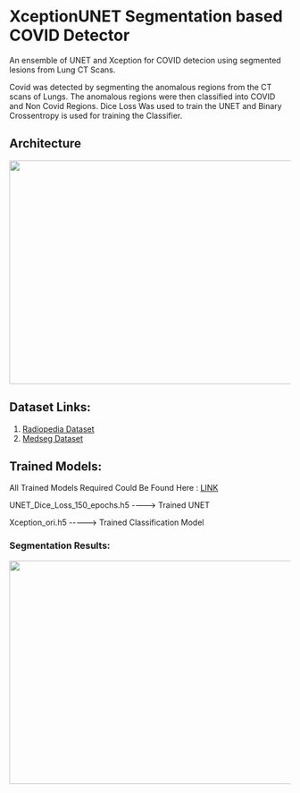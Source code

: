 # XceptionUNET Segmentation based COVID Detector
 An ensemble of UNET and Xception for COVID detecion using segmented lesions from Lung CT Scans.
 
 Covid was detected by segmenting the anomalous regions from the CT scans of Lungs. The anomalous regions were then classified into COVID and Non Covid Regions. Dice Loss Was used to train the UNET and Binary Crossentropy is used for training the Classifier.
 
 ## Architecture

 <p align="center">
 <img src = "](https://user-images.githubusercontent.com/54630055/153004254-a9911ef5-f010-4e6f-bd50-30f0bd1e9f62.png" width = 600 height=400 >
 </p>
 
 ## Dataset Links:
 
 1. <a href="https://radiopaedia.org/articles/covid-19-4?lang=us">Radiopedia Dataset</a>
 1. <a href="https://radiopaedia.org/articles/covid-19-4?lang=us">Medseg Dataset</a>
 
 ## Trained Models:
 All Trained Models Required Could Be Found Here : <a href="https://drive.google.com/drive/folders/12tIPjW5lPrTx_6ynPu4JXCsOiBQTFZZ0?usp=sharing"> LINK</a>
  
 UNET_Dice_Loss_150_epochs.h5 ----> Trained UNET
 
 Xception_ori.h5 -----> Trained Classification Model


 ### Segmentation Results:
<p align="center">
<img src = "https://user-images.githubusercontent.com/54630055/153003127-dd2d2123-87a2-4fdc-9e20-bc0c7c0438d1.png" width = 600 height=400 >
 </p>
